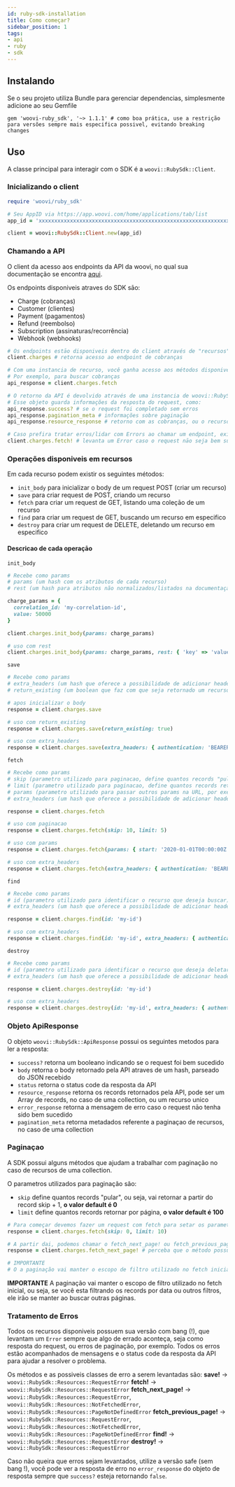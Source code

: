 ```yaml
---
id: ruby-sdk-installation
title: Como começar?
sidebar_position: 1
tags:
- api
- ruby
- sdk
---
```


## Instalando
Se o seu projeto utiliza Bundle para gerenciar dependencias, simplesmente adicione ao seu Gemfile

```
gem 'woovi-ruby_sdk', '~> 1.1.1' # como boa prática, use a restrição para versões sempre mais especifica possivel, evitando breaking changes
```

## Uso
A classe principal para interagir com o SDK é a `woovi::RubySdk::Client`.

### Inicializando o client
```ruby
require 'woovi/ruby_sdk'

# Seu AppID via https://app.woovi.com/home/applications/tab/list
app_id = 'xxxxxxxxxxxxxxxxxxxxxxxxxxxxxxxxxxxxxxxxxxxxxxxxxxxxxxxxxxxxxxxxxxxxxxxxxxxxxxxxxxxxxxxxxxxxxxxxxxxxxxxxxxxxxxxxxxxxxxxxxxxxxxxxxxxxxxxxxxxx'

client = woovi::RubySdk::Client.new(app_id)
```

### Chamando a API
O client da acesso aos endpoints da API da woovi, no qual sua documentação se encontra [aqui](https://developers.woovi.com.br/api).

Os endpoints disponiveis atraves do SDK sāo:
- Charge (cobranças)
- Customer (clientes)
- Payment (pagamentos)
- Refund (reembolso)
- Subscription (assinaturas/recorrência)
- Webhook (webhooks)

```ruby
# Os endpoints estāo disponiveis dentro do client através de "recursos", acessiveis atraves do nome do recurso no plural, por exemplo, para cobranças (charge)
client.charges # retorna acesso ao endpoint de cobranças

# Com uma instancia de recurso, você ganha acesso aos métodos disponiveis para aquele endpoint
# Por exemplo, para buscar cobranças
api_response = client.charges.fetch

# O retorno da API é devolvido através de uma instancia de woovi::RubySdk::ApiResponse
# Esse objeto guarda informações da resposta do request, como:
api_response.success? # se o request foi completado sem erros
api_response.pagination_meta # informações sobre paginaçāo
api_response.resource_response # retorno com as cobranças, ou o recurso solicitado

# Caso prefira tratar erros/lidar com Errors ao chamar um endpoint, existem as versões com bang (! exclamaçāo) dos métodos que chamam a API
client.charges.fetch! # levanta um Error caso o request nāo seja bem sucedido
```

### Operações disponiveis em recursos
Em cada recurso podem existir os seguintes métodos:
- `init_body` para inicializar o body de um request POST (criar um recurso)
- `save` para criar request de POST, criando um recurso
- `fetch` para criar um request de GET, listando uma coleçāo de um recurso
- `find` para criar um request de GET, buscando um recurso em especifico
- `destroy` para criar um request de DELETE, deletando um recurso em especifico

#### Descricao de cada operaçāo
`init_body`
```ruby
# Recebe como params
# params (um hash com os atributos de cada recurso)
# rest (um hash para atributos não normalizados/listados na documentaçao que queira enviar mesmo assim)

charge_params = {
  correlation_id: 'my-correlation-id',
  value: 50000
}

client.charges.init_body(params: charge_params)

# uso com rest
client.charges.init_body(params: charge_params, rest: { 'key' => 'value' })
```

`save`
```ruby
# Recebe como params
# extra_headers (um hash que oferece a possibilidade de adicionar headers extras na request)
# return_existing (um boolean que faz com que seja retornado um recurso, caso ele ja exista, saiba mais aqui https://developers.woovi.com.br/docs/concepts/idempotence)

# apos inicializar o body
response = client.charges.save

# uso com return_existing
response = client.charges.save(return_existing: true)

# uso com extra_headers
response = client.charges.save(extra_headers: { authentication: 'BEARER token' })
```

`fetch`
```ruby
# Recebe como params
# skip (parametro utilizado para paginacao, define quantos records "pular" ao retornar os recursos)
# limit (parametro utilizado para paginacao, define quantos records retornar por pagina)
# params (parametro utilizado para passar outros params na URL, por exemplo filtros, como "start", "end")
# extra_headers (um hash que oferece a possibilidade de adicionar headers extras na request)

response = client.charges.fetch

# uso com paginacao
response = client.charges.fetch(skip: 10, limit: 5)

# uso com params
response = client.charges.fetch(params: { start: '2020-01-01T00:00:00Z', end: '2020-01-05T00:00:00Z' })

# uso com extra_headers
response = client.charges.fetch(extra_headers: { authentication: 'BEARER token' })
```

`find`
```ruby
# Recebe como params
# id (parametro utilizado para identificar o recurso que deseja buscar)
# extra_headers (um hash que oferece a possibilidade de adicionar headers extras na request)

response = client.charges.find(id: 'my-id')

# uso com extra_headers
response = client.charges.find(id: 'my-id', extra_headers: { authentication: 'BEARER token' })
```

`destroy`
```ruby
# Recebe como params
# id (parametro utilizado para identificar o recurso que deseja deletar)
# extra_headers (um hash que oferece a possibilidade de adicionar headers extras na request)

response = client.charges.destroy(id: 'my-id')

# uso com extra_headers
response = client.charges.destroy(id: 'my-id', extra_headers: { authentication: 'BEARER token' })
```

### Objeto ApiResponse
O objeto `woovi::RubySdk::ApiResponse` possui os seguintes metodos para ler a resposta:

- `success?` retorna um booleano indicando se o request foi bem sucedido
- `body` retorna o body retornado pela API atraves de um hash, parseado do JSON recebido
- `status` retorna o status code da resposta da API
- `resource_response` retorna os records retornados pela API, pode ser um Array de records, no caso de uma collection, ou um recurso unico
- `error_response` retorna a mensagem de erro caso o request nāo tenha sido bem sucedido
- `pagination_meta` retorna metadados referente a paginaçao de recursos, no caso de uma collection

### Paginaçao

A SDK possui alguns métodos que ajudam a trabalhar com paginação no caso de recursos de uma collection.

O parametros utilizados para paginação são:
- `skip` define quantos records "pular", ou seja, vai retornar a partir do record skip + 1, **o valor default é 0**
- `limit` define quantos records retornar por página, **o valor default é 100**

```ruby
# Para começar devemos fazer um request com fetch para setar os parametros iniciais
response = client.charges.fetch(skip: 0, limit: 10)

# A partir dai, podemos chamar o fetch_next_page! ou fetch_previous_page! e buscar a proxima página
response = client.charges.fetch_next_page! # perceba que o método possui bang, ou seja, ele vai levantar um error caso a operação seja impossivel de ser executada, faça os tratamentos necessários para poder cuidar desses casos

# IMPORTANTE
# O a paginação vai manter o escopo de filtro utilizado no fetch inicial, ou seja, se você esta filtrando os records por data ou outros filtros, ele irão se manter ao buscar outras páginas.
```

**IMPORTANTE**
A paginação vai manter o escopo de filtro utilizado no fetch inicial, ou seja, se você esta filtrando os records por data ou outros filtros, ele irão se manter ao buscar outras páginas.

### Tratamento de Erros
Todos os recursos disponiveis possuem sua versão com bang (!), que levantam um `Error` sempre que algo de errado aconteça, seja como resposta do request, ou erros de paginação, por exemplo.
Todos os erros estão acompanhados de mensagens e o status code da resposta da API para ajudar a resolver o problema.

Os métodos e as possiveis classes de erro a serem levantadas são:
**save!** -> `woovi::RubySdk::Resources::RequestError`
**fetch!** -> `woovi::RubySdk::Resources::RequestError`
**fetch_next_page!** -> `woovi::RubySdk::Resources::RequestError`, `woovi::RubySdk::Resources::NotFetchedError`, `woovi::RubySdk::Resources::PageNotDefinedError`
**fetch_previous_page!** -> `woovi::RubySdk::Resources::RequestError`, `woovi::RubySdk::Resources::NotFetchedError`, `woovi::RubySdk::Resources::PageNotDefinedError`
**find!** -> `woovi::RubySdk::Resources::RequestError`
**destroy!** -> `woovi::RubySdk::Resources::RequestError`

Caso não queira que erros sejam levantados, utilize a versão safe (sem bang !), você pode ver a resposta de erro no `error_response` do objeto de resposta sempre que `success?` esteja retornando `false`.
